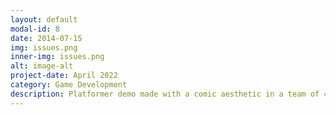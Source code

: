 ```yaml
---
layout: default
modal-id: 8
date: 2014-07-15
img: issues.png
inner-img: issues.png
alt: image-alt
project-date: April 2022
category: Game Development
description: Platformer demo made with a comic aesthetic in a team of 4. Role- Lead programmer and producer.<br><a href="https://scara2016.itch.io/issues-demo" target="_blank">Here</a>
---
```

